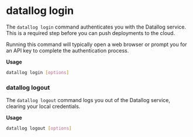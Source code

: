 # datallog login

The `datallog login` command authenticates you with the Datallog service. This is a required step before you can push deployments to the cloud.

Running this command will typically open a web browser or prompt you for an API key to complete the authentication process.

**Usage**

```sh
datallog login [options]
```

### datallog logout

The `datallog logout` command logs you out of the Datallog service, clearing your local credentials.

**Usage**

```sh
datallog logout [options]
```

